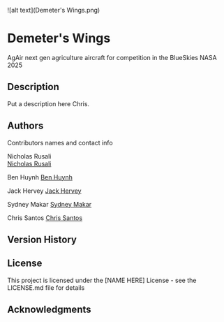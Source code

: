 
![alt text](Demeter's Wings.png)


# Demeter's Wings

AgAir next gen agriculture aircraft for competition in the BlueSkies NASA 2025

## Description

Put a description here Chris.


## Authors

Contributors names and contact info

Nicholas Rusali  
[Nicholas Rusali](nmrusali@ucdavis.edu)

Ben Huynh
[Ben Huynh](mythuynh@ucdavis.edu)

Jack Hervey
[Jack Hervey](jphervey@ucdavis.edu)

Sydney Makar
[Sydney Makar](samakar@ucdavis.edu)

Chris Santos
[Chris Santos](clsantos@ucdavis.edu)

## Version History


## License

This project is licensed under the [NAME HERE] License - see the LICENSE.md file for details

## Acknowledgments